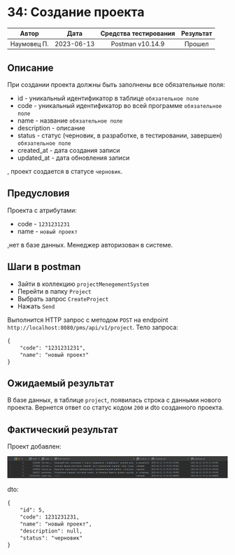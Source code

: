 # 34: Создание проекта

|    Автор    |    Дата    | Средства тестирования | Результат |
|:-----------:|:----------:|:---------------------:|:---------:|
| Наумовец П. | 2023-06-13 |   Postman v10.14.9    |  Прошел   |

## Описание

При создании проекта должны быть заполнены все обязательные поля:

* id - уникальный идентификатор в таблице `обязательное поле`
* code - уникальный идентификатор во всей программе `обязательное поле`
* name - название `обязательное поле`
* description - описание
* status - статус (черновик, в разработке, в тестировании, завершен) `обязательное поле`
* created_at - дата создания записи
* updated_at - дата обновления записи

, проект создается в статусе `черновик`.

## Предусловия

Проекта с атрибутами:

* code - `1231231231`
* name - `новый проект`

,нет в базе данных. Менеджер авторизован в системе.

## Шаги в postman

* Зайти в коллекцию `projectMenegementSystem`
* Перейти в папку `Project`
* Выбрать запрос `CreateProject`
* Нажать `Send`

Выполнится HTTP запрос с методом `POST` на endpoint `http://localhost:8080/pms/api/v1/project`. Тело запроса:

```
{
    "code": "1231231231",
    "name": "новый проект"
}
```

## Ожидаемый результат

В базе данных, в таблице `project`, появилась строка с данными нового проекта. Вернется ответ со статус кодом `200` и 
dto созданного проекта.

## Фактический результат

Проект добавлен:

![Image alt](https://github.com/PavelNaymovets/project_management_system/blob/develop/doc/test-case/screenshot/project/project_create.PNG)

dto:

```
{
    "id": 5,
    "code": 1231231231,
    "name": "новый проект",
    "description": null,
    "status": "черновик"
}
```